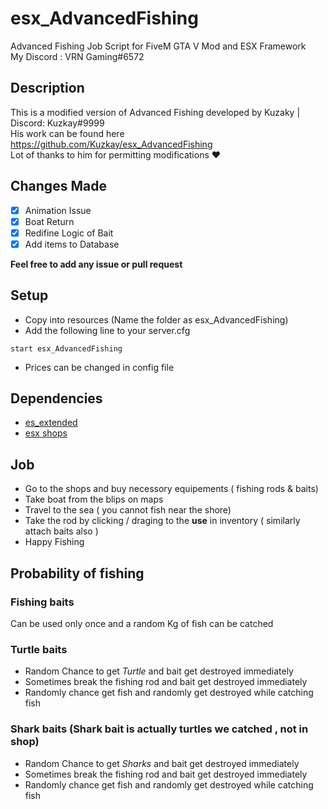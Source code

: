 # esx_AdvancedFishing
Advanced Fishing Job Script for FiveM GTA V Mod and ESX Framework <br>
My Discord : VRN Gaming#6572

## Description
This is a modified version of Advanced Fishing developed by Kuzaky | Discord: Kuzkay#9999 <br>
His work can be found here https://github.com/Kuzkay/esx_AdvancedFishing <br>
Lot of thanks to him for permitting modifications ❤


## Changes Made
- [x] Animation Issue 
- [x] Boat Return
- [x] Redifine Logic of Bait
- [x] Add items to Database

**Feel free to add any issue or pull request**

## Setup
* Copy into resources (Name the folder as esx_AdvancedFishing)
* Add the following line to your server.cfg
``` 
start esx_AdvancedFishing
 ```
* Prices can be changed in config file

## Dependencies
* [es_extended](https://github.com/ESX-Org/es_extended)
* [esx shops](https://github.com/ESX-Org/esx_shops)

## Job
* Go to the shops and buy necessory equipements ( fishing rods & baits)
* Take boat from the blips on maps
* Travel to the sea ( you cannot fish near the shore)
* Take the rod by clicking / draging to the **use** in inventory ( similarly attach baits also )
* Happy Fishing
## Probability of fishing
### Fishing baits 
  Can be used only once and a random Kg of fish can be catched
### Turtle baits
 * Random Chance to get *Turtle* and bait get destroyed immediately 
 * Sometimes break the fishing rod and bait get destroyed immediately 
 * Randomly chance get fish and randomly get destroyed while catching fish
### Shark baits (Shark bait is actually turtles we catched , not in shop)
 * Random Chance to get *Sharks* and bait get destroyed immediately 
 * Sometimes break the fishing rod and bait get destroyed immediately 
 * Randomly chance get fish and randomly get destroyed while catching fish
